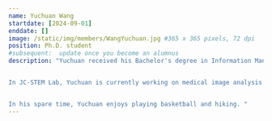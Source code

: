 ```yaml
---
name: Yuchuan Wang
startdate: [2024-09-01]
enddate: []
image: /static/img/members/WangYuchuan.jpg #365 x 365 pixels, 72 dpi
position: Ph.D. student
#subsequent:  update once you become an alumnus
description: "Yuchuan received his Bachelor's degree in Information Management and Information Systems from China University in Geosciences (Beijing). He then earned his Master's degree in Computer Science from Washington University in St. Louis, where he was advised by Prof. William YEOH and co-advised by Prof. Chein-Ju HO. 


In JC-STEM Lab, Yuchuan is currently working on medical image analysis using both deep learning and neuroimaging techniques, under the supervision of Prof. ZHANG. 


In his spare time, Yuchuan enjoys playing basketball and hiking. "
---
```

